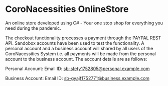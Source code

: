 # CoroNacessities OnlineStore
An online store developed using C# - Your one stop shop for everything you need during the pandemic.

The checkout functionality processes a payment through the PAYPAL REST API. Sandobox accounts have been used to test the functionality. A personal account and a business account will shared by all users of the CoroNacessities System i.e. all payments will be made from the personal account to the business account. The account details are as follows:

Personal Account:
Email ID:
sb-sfety1752805@personal.example.com

Business Account:
Email ID:
sb-gyajf1752771@business.example.com
